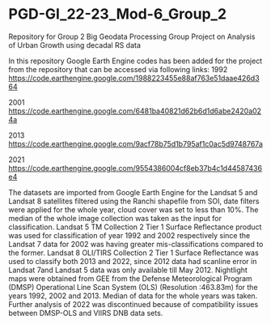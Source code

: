 # PGD-GI_22-23_Mod-6_Group_2
Repository for Group 2 Big Geodata Processing Group Project on Analysis of Urban Growth using decadal RS data 

In this repository Google Earth Engine codes has been added for the project from the repository that can be accessed via following links:
1992
https://code.earthengine.google.com/1988223455e88af763e51daae426d364

2001
https://code.earthengine.google.com/6481ba40821d62b6d1d6abe2420a024a

2013
https://code.earthengine.google.com/9acf78b75d1b795af1c0ac5d9748767a

2021
https://code.earthengine.google.com/9554386004cf8eb37b4c1d44587436e4

The datasets are imported from Google Earth Engine for the Landsat 5 and Landsat 8 satellites filtered using the Ranchi shapefile from SOI, date filters were applied for the whole year, cloud cover was set to less than 10%. The median of the whole image collection was taken as the input for classification. Landsat 5 TM Collection 2 Tier 1 Surface Reflectance product was used for classification of year 1992 and 2002 respectively since the Landsat 7 data for 2002 was having greater mis-classifications compared to the former. Landsat 8 OLI/TIRS Collection 2 Tier 1 Surface Reflectance was used to classify both 2013 and 2022, since 2012 data had scanline error in Landsat 7and Landsat 5 data was only available till May 2012. Nightlight maps were obtained from GEE from the Defense Meteorological Program (DMSP) Operational Line Scan System (OLS) (Resolution :463.83m) for the years 1992, 2002 and 2013. Median of data for the whole years was taken. Further analysis of 2022 was discontinued because of compatibility issues between DMSP-OLS and VIIRS DNB data sets.




